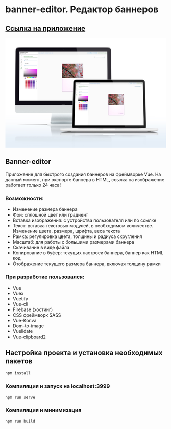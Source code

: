 # banner-editor. Редактор баннеров

## <a href="https://itc-ads-33610.web.app/">Ссылка на приложение</a>

![alt text](screenshots/banner-editor-preview.jpg)

## Banner-editor

Приложение для быстрого создания баннеров на фреймворке Vue.
На данный момент, при экспорте баннера в HTML, ссылка на изображение работает только 24 часа!

### Возможности:

- Изменение размера баннера
- Фон: сплошной цвет или градиент
- Вставка изображения: с устройства пользователя или по ссылке
- Текст: вставка текстовых модулей, в необходимом количестве. Изменение цвета, размера, шрифта, веса текста
- Рамка: регулировка цвета, толщины и радиуса скругления
- Масштаб: для работы с большими размерами баннера
- Скачивание в виде файла
- Копирование в буфер: текущих настроек баннера, баннер как HTML код
- Отображение текущего размера баннера, включая толщину рамки

### При разработке пользовался:

- Vue
- Vuex
- Vuetify
- Vue-cli
- Firebase (хостинг)
- CSS фреймворк SASS
- Vue-Konva
- Dom-to-image
- Vuelidate
- Vue-clipboard2

## Настройка проекта и установка необходимых пакетов

```
npm install
```

### Компиляция и запуск на localhost:3999

```
npm run serve
```

### Компиляция и минимизация

```
npm run build
```
